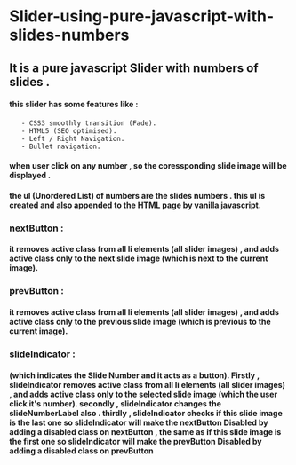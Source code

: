 # Slider-using-pure-javascript-with-slides-numbers
## It is a pure javascript Slider with numbers of slides . 
#### this slider has some features like :
       - CSS3 smoothly transition (Fade).
       - HTML5 (SEO optimised).
       - Left / Right Navigation.
       - Bullet navigation.
#### when user click on any number , so the coressponding slide image will be displayed .
#### the ul (Unordered List) of numbers are the slides numbers . this ul is created and also appended to the HTML page by vanilla javascript.


### nextButton :
#### it removes active class from all li elements (all slider images) , and adds active class only to the next slide image (which is next to the current image).
### prevButton :
#### it removes active class from all li elements (all slider images) , and adds active class only to the previous slide image (which is previous to the current image).
### slideIndicator :
#### (which indicates the Slide Number and it acts as a button). Firstly , slideIndicator removes active class from all li elements (all slider images) , and adds active class only to the selected slide image (which the user click it's number). secondly , slideIndicator changes the slideNumberLabel also . thirdly , slideIndicator checks if this slide image is the last one so slideIndicator will make the nextButton Disabled by adding a disabled class on nextButton , the same as if this slide image is the first one so slideIndicator will make the prevButton Disabled by adding a disabled class on prevButton

